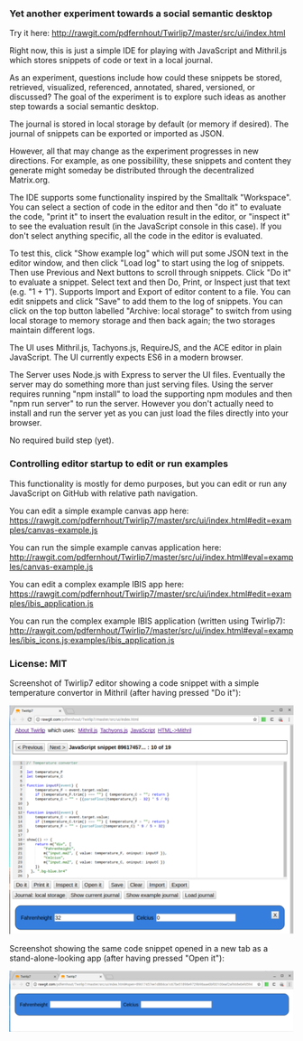 ### Yet another experiment towards a social semantic desktop

Try it here: http://rawgit.com/pdfernhout/Twirlip7/master/src/ui/index.html

Right now, this is just a simple IDE for playing with JavaScript and Mithril.js which stores snippets of code or text in a local journal.

As an experiment, questions include how could these snippets be stored, retrieved, visualized, referenced, annotated, shared, versioned, or discussed? The goal of the experiment is to explore such ideas as another step towards a social semantic desktop.

The journal is stored in local storage by default (or memory if desired).
The journal of snippets can be exported or imported as JSON.

However, all that may change as the experiment progresses in new directions. For example, as one possibililty, these snippets and content they generate might someday be distributed through the decentralized Matrix.org.

The IDE supports some functionality inspired by the Smalltalk "Workspace". You can select a section of code in the editor and then "do it" to evaluate the code, "print it" to insert the evaluation result in the editor, or "inspect it" to see the evaluation result (in the JavaScript console in this case). If you don't select anything specific, all the code in the editor is evaluated.

To test this, click "Show example log" which will put some JSON text in the editor window, and then click "Load log" to start using the log of snippets. Then use Previous and Next buttons to scroll through snippets. Click "Do it" to evaluate a snippet. Select text and then Do, Print, or Inspect just that text (e.g. "1 + 1"). Supports Import and Export of editor content to a file. You can edit snippets and click "Save" to add them to the log of snippets. You can click on the top button labelled "Archive: local storage" to switch from using local storage to memory storage and then back again; the two storages maintain different logs.

The UI uses Mithril.js, Tachyons.js, RequireJS, and the ACE editor in plain JavaScript. The UI currently expects ES6 in a modern browser.

The Server uses Node.js with Express to server the UI files. Eventually the server may do something more than just serving files. Using the server requires running "npm install" to load the supporting npm modules and then "npm run server" to run the server. However you don't actually need to install and run the server yet as you can just load the files directly into your browser.

No required build step (yet).

### Controlling editor startup to edit or run examples

This functionality is mostly for demo purposes, but you can edit or run any JavaScript on GitHub with relative path navigation.

You can edit a simple example canvas app here: https://rawgit.com/pdfernhout/Twirlip7/master/src/ui/index.html#edit=examples/canvas-example.js

You can run the simple example canvas application here: http://rawgit.com/pdfernhout/Twirlip7/master/src/ui/index.html#eval=examples/canvas-example.js

You can edit a complex example IBIS app here: https://rawgit.com/pdfernhout/Twirlip7/master/src/ui/index.html#edit=examples/ibis_application.js

You can run the complex example IBIS application (written using Twirlip7): http://rawgit.com/pdfernhout/Twirlip7/master/src/ui/index.html#eval=examples/ibis_icons.js;examples/ibis_application.js

### License: MIT

Screenshot of Twirlip7 editor showing a code snippet with a simple temperature convertor in Mithril (after having pressed "Do it"):

![Twirlip7 Screenshot showing F-to-C snippet in editor](screenshots/Twirlip7_Screenshot_showing_F-to-C_snippet_2017-05-19.png?raw=true "Twirlip7 Screenshot showing F-to-C snippet in editor after pressing Do it")

Screenshot showing the same code snippet opened in a new tab as a stand-alone-looking app (after having pressed "Open it"):

![Twirlip7 Screenshot showing F-to-C snippet opened in a new tab](screenshots/Twirlip7_Screenshot_showing_F-to-C_opened_2017-05-19.png?raw=true "Twirlip7 Screenshot showing F-to-C snippet opened as an app running in a new tab after pressing Open it")
